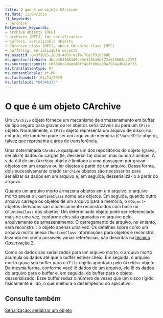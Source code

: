 ```yaml
---
title: O que é um objeto CArchive
ms.date: 11/04/2016
f1_keywords:
- CArchive
helpviewer_keywords:
- archive objects [MFC]
- archives [MFC], for serialization
- buffers, serializable objects
- CArchive class [MFC], about CArchive class [MFC]
- buffering, serializable objects
ms.assetid: 843f1825-288d-4d89-a1fa-70e1f92d9b8b
ms.openlocfilehash: 4bae451168449ce3e120ba9d172a615864ac2157
ms.sourcegitcommit: c6f8e6c2daec40ff4effd8ca99a7014a3b41ef33
ms.translationtype: MT
ms.contentlocale: pt-BR
ms.lasthandoff: 04/24/2019
ms.locfileid: "64346373"
---
```

# <a name="what-is-a-carchive-object"></a>O que é um objeto CArchive

Um `CArchive` objeto fornece um mecanismo de armazenamento em buffer de tipo seguro para gravar ou ler objetos serializáveis ou para um `CFile` objeto. Normalmente, o `CFile` objeto representa um arquivo de disco; no entanto, ele também pode ser um arquivo de memória (`CSharedFile` objeto), talvez que representa a área de transferência.

Uma determinada `CArchive` qualquer um dos repositórios do objeto (grava, serializa) dados ou cargas (lê, desserializa) dados, mas nunca a ambos. A vida útil de um `CArchive` objeto é limitado a uma passagem por gravar objetos em um arquivo ou ler objetos a partir de um arquivo. Dessa forma, dois sucessivamente criado `CArchive` objetos são necessários para serializar os dados em um arquivo e, em seguida, desserializá-lo a partir do arquivo.

Quando um arquivo morto armazena objetos em um arquivo, o arquivo morto anexa o `CRuntimeClass` nome aos objetos. Em seguida, quando outro arquivo carrega os objetos de um arquivo para a memória, o `CObject`-objetos derivados são dinamicamente reconstruídos com base no `CRuntimeClass` dos objetos. Um determinado objeto pode ser referenciado mais de uma vez, conforme eles são gravados no arquivo pelo arquivamento de armazenamento. O carregamento de arquivo, no entanto, será reconstruir o objeto apenas uma vez. Os detalhes sobre como um arquivo morto anexa `CRuntimeClass` informações para objetos e reconstrói, levando em conta possíveis várias referências, são descritas na [técnico Observação 2](../mfc/tn002-persistent-object-data-format.md).

Como os dados são serializados para um arquivo morto, o arquivo morto acumula os dados até que o buffer estiver cheio. Em seguida, o arquivo morto grava seu buffer para o `CFile` objeto apontado pelo `CArchive` objeto. Da mesma forma, conforme você lê dados de um arquivo, ele lê os dados do arquivo para o buffer e, em seguida, do buffer para o objeto desserializado. Esse buffer reduz o número de vezes que um disco rígido fisicamente é lido, o que melhora o desempenho do aplicativo.

## <a name="see-also"></a>Consulte também

[Serialização: serializar um objeto](../mfc/serialization-serializing-an-object.md)
